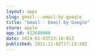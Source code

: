 ```yaml
---
layout: apps
slug: gmail---email-by-google
title: "Gmail - Email by Google"
store: apple
app_id: 422689480
date: 2024-01-03T23:16:01Z
published: 2011-11-02T17:13:30Z
---
```


